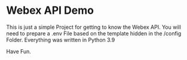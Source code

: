 # Webex API Demo
This is just a simple Project for getting to know the Webex API. You will need to prepare a .env File based on the template hidden in the /config Folder.
Everything was written in Python 3.9

Have Fun.

